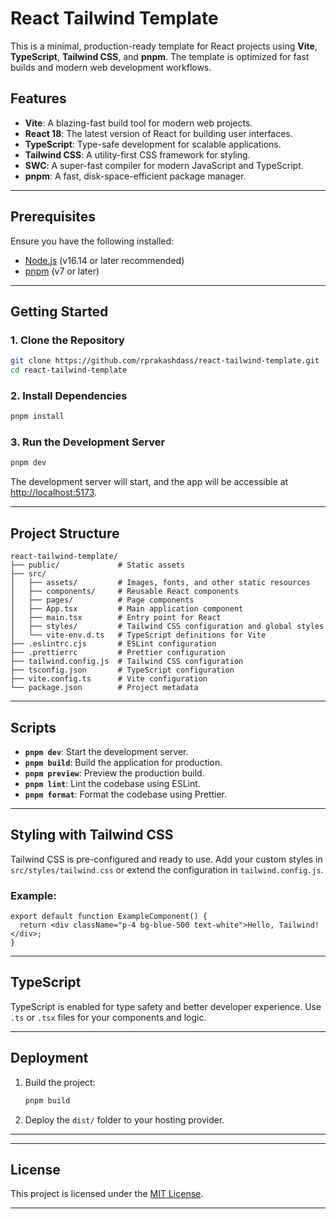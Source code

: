 # React Tailwind Template

This is a minimal, production-ready template for React projects using **Vite**, **TypeScript**, **Tailwind CSS**, and **pnpm**. The template is optimized for fast builds and modern web development workflows.

## Features

- **Vite**: A blazing-fast build tool for modern web projects.
- **React 18**: The latest version of React for building user interfaces.
- **TypeScript**: Type-safe development for scalable applications.
- **Tailwind CSS**: A utility-first CSS framework for styling.
- **SWC**: A super-fast compiler for modern JavaScript and TypeScript.
- **pnpm**: A fast, disk-space-efficient package manager.

---

## Prerequisites

Ensure you have the following installed:

- [Node.js](https://nodejs.org/) (v16.14 or later recommended)
- [pnpm](https://pnpm.io/) (v7 or later)

---

## Getting Started

### 1. Clone the Repository

```bash
git clone https://github.com/rprakashdass/react-tailwind-template.git
cd react-tailwind-template
```

### 2. Install Dependencies

```bash
pnpm install
```

### 3. Run the Development Server

```bash
pnpm dev
```

The development server will start, and the app will be accessible at [http://localhost:5173](http://localhost:5173).

---

## Project Structure

```
react-tailwind-template/
├── public/             # Static assets
├── src/
│   ├── assets/         # Images, fonts, and other static resources
│   ├── components/     # Reusable React components
│   ├── pages/          # Page components
│   ├── App.tsx         # Main application component
│   ├── main.tsx        # Entry point for React
│   ├── styles/         # Tailwind CSS configuration and global styles
│   └── vite-env.d.ts   # TypeScript definitions for Vite
├── .eslintrc.cjs       # ESLint configuration
├── .prettierrc         # Prettier configuration
├── tailwind.config.js  # Tailwind CSS configuration
├── tsconfig.json       # TypeScript configuration
├── vite.config.ts      # Vite configuration
└── package.json        # Project metadata
```

---

## Scripts

- **`pnpm dev`**: Start the development server.
- **`pnpm build`**: Build the application for production.
- **`pnpm preview`**: Preview the production build.
- **`pnpm lint`**: Lint the codebase using ESLint.
- **`pnpm format`**: Format the codebase using Prettier.

---

## Styling with Tailwind CSS

Tailwind CSS is pre-configured and ready to use. Add your custom styles in `src/styles/tailwind.css` or extend the configuration in `tailwind.config.js`.

### Example:

```tsx
export default function ExampleComponent() {
  return <div className="p-4 bg-blue-500 text-white">Hello, Tailwind!</div>;
}
```

---

## TypeScript

TypeScript is enabled for type safety and better developer experience. Use `.ts` or `.tsx` files for your components and logic.

---

## Deployment

1. Build the project:
   ```bash
   pnpm build
   ```

2. Deploy the `dist/` folder to your hosting provider.

---
---

## License

This project is licensed under the [MIT License](LICENSE).

---
